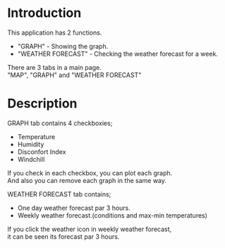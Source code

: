 # Introduction

This application has 2 functions.  
* "GRAPH" - Showing the graph.  
* "WEATHER FORECAST" - Checking the weather forecast for a week.  

There are 3 tabs in a main page.  
"MAP", "GRAPH" and "WEATHER FORECAST"  

# Description
GRAPH tab contains 4 checkboxies;  
* Temperature
* Humidity
* Disconfort Index
* Windchill

If you check in each checkbox, you can plot each graph.  
And also you can remove each graph in the same way.  

WEATHER FORECAST tab contains;  
* One day weather forecast par 3 hours.
* Weekly weather forecast.(conditions and max-min temperatures)

If you click the weather icon in weekly weather forecast,  
it can be seen its forecast par 3 hours.

